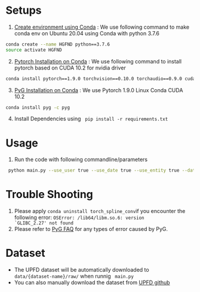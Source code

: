 # Setups
1. [Create environment using Conda](https://conda.io/projects/conda/en/latest/user-guide/tasks/manage-environments.html)
: We use following command to make conda env on Ubuntu 20.04 using Conda with python 3.7.6

```bash
conda create --name HGFND python==3.7.6
source activate HGFND
```
2. [Pytorch Installation on Conda](https://pytorch.org/)
: We use following command to install pytorch based on CUDA 10.2 for nvidia driver

```bash
conda install pytorch==1.9.0 torchvision==0.10.0 torchaudio==0.9.0 cudatoolkit=10.2 -c Pytorch
```

3. [PyG Installation on Conda](https://pytorch-geometric.readthedocs.io/en/latest/notes/installation.html)
: We use Pytorch 1.9.0 Linux Conda CUDA 10.2

```bash
conda install pyg -c pyg
```

4. Install Dependencies using <code> pip install -r requirements.txt </code>

# Usage
1. Run the code with following commandline/parameters
```bash
 python main.py --use_user true --use_date true --use_entity true --dataset politifact
```

# Trouble Shooting
1. Please apply <code>conda uninstall torch_spline_conv</code>if you encounter the following error:
<code>OSError: /lib64/libm.so.6: version `GLIBC_2.27' not found</code>
2. Please refer to [PyG FAQ](https://pytorch-geometric.readthedocs.io/en/latest/notes/installation.html#id1) for any types of error caused by PyG. 


# Dataset
- The UPFD dataset will be automatically downloaded to <code> data/{dataset-name}/raw/</code> when runnig <code> main.py </code>
- You can also manually download the dataset from [UPFD github](https://github.com/safe-graph/GNN-FakeNews)

